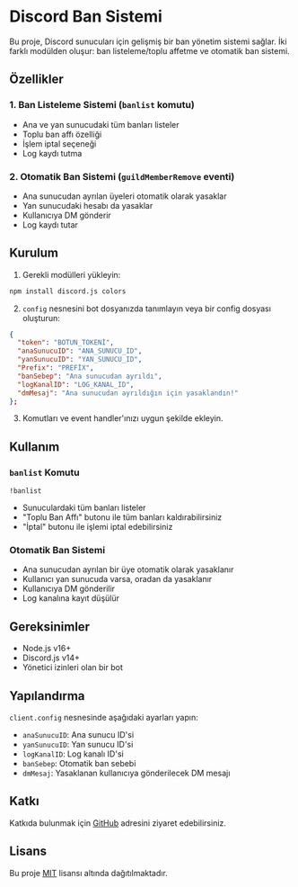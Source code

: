 # Discord Ban Sistemi

Bu proje, Discord sunucuları için gelişmiş bir ban yönetim sistemi sağlar. İki farklı modülden oluşur: ban listeleme/toplu affetme ve otomatik ban sistemi.

## Özellikler

### 1. Ban Listeleme Sistemi (`banlist` komutu)
- Ana ve yan sunucudaki tüm banları listeler
- Toplu ban affı özelliği
- İşlem iptal seçeneği
- Log kaydı tutma

### 2. Otomatik Ban Sistemi (`guildMemberRemove` eventi)
- Ana sunucudan ayrılan üyeleri otomatik olarak yasaklar
- Yan sunucudaki hesabı da yasaklar
- Kullanıcıya DM gönderir
- Log kaydı tutar

## Kurulum

1. Gerekli modülleri yükleyin:
```bash
npm install discord.js colors
```

2. `config` nesnesini bot dosyanızda tanımlayın veya bir config dosyası oluşturun:
```json
{
  "token": "BOTUN_TOKENİ",
  "anaSunucuID": "ANA_SUNUCU_ID",
  "yanSunucuID": "YAN_SUNUCU_ID",
  "Prefix": "PREFİX",
  "banSebep": "Ana sunucudan ayrıldı",
  "logKanalID": "LOG_KANAL_ID",
  "dmMesaj": "Ana sunucudan ayrıldığın için yasaklandın!"
};
```

3. Komutları ve event handler'ınızı uygun şekilde ekleyin.

## Kullanım

### `banlist` Komutu
```
!banlist
```
- Sunuculardaki tüm banları listeler
- "Toplu Ban Affı" butonu ile tüm banları kaldırabilirsiniz
- "İptal" butonu ile işlemi iptal edebilirsiniz

### Otomatik Ban Sistemi
- Ana sunucudan ayrılan bir üye otomatik olarak yasaklanır
- Kullanıcı yan sunucuda varsa, oradan da yasaklanır
- Kullanıcıya DM gönderilir
- Log kanalına kayıt düşülür

## Gereksinimler
- Node.js v16+
- Discord.js v14+
- Yönetici izinleri olan bir bot

## Yapılandırma
`client.config` nesnesinde aşağıdaki ayarları yapın:
- `anaSunucuID`: Ana sunucu ID'si
- `yanSunucuID`: Yan sunucu ID'si
- `logKanalID`: Log kanalı ID'si
- `banSebep`: Otomatik ban sebebi
- `dmMesaj`: Yasaklanan kullanıcıya gönderilecek DM mesajı

## Katkı
Katkıda bulunmak için [GitHub](https://github.com/LWEAXO) adresini ziyaret edebilirsiniz.

## Lisans
Bu proje [MIT](LICENSE) lisansı altında dağıtılmaktadır.
